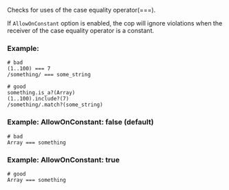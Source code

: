 Checks for uses of the case equality operator(===).

If `AllowOnConstant` option is enabled, the cop will ignore violations when the receiver of
the case equality operator is a constant.

### Example:
    # bad
    (1..100) === 7
    /something/ === some_string

    # good
    something.is_a?(Array)
    (1..100).include?(7)
    /something/.match?(some_string)

### Example: AllowOnConstant: false (default)
    # bad
    Array === something

### Example: AllowOnConstant: true
    # good
    Array === something
